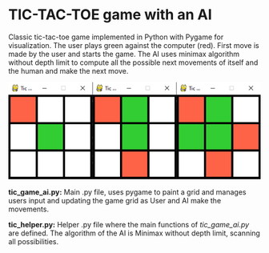 # TIC-TAC-TOE game with an AI

Classic tic-tac-toe game implemented in Python with Pygame for visualization. The user plays green against the computer (red). First move is made by the user and starts the game. The AI uses minimax algorithm without depth limit to compute all the possible next movements of itself and the human and make the next move. 


<img src = "tictactoe.png"/>

**tic_game_ai.py:** Main .py file, uses pygame to paint a grid and manages users input and updating
the game grid as User and AI make the movements.

**tic_helper.py:** Helper .py file where the main functions of *tic_game_ai.py* are defined. The 
algorithm of the AI is Minimax without depth limit, scanning all possibilities.
  
